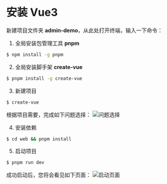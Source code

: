 # 安装 Vue3

新建项目文件夹 **admin-demo**，从此处打开终端，输入一下命令：

1. 全局安装包管理工具 **pnpm** 

```sh
$ npm install -g pnpm
```

2. 全局安装脚手架 **create-vue**

```sh
$ pnpm install -g create-vue
```

3. 新建项目

```sh
$ create-vue
```

根据项目需要，完成如下问题选择：
![问题选择](/images/Tm6o0v2fLY.png)

4. 安装依赖

```sh
$ cd web && pnpm install
```

5. 启动项目

```sh
$ pnpm run dev
```

成功启动后，您将会看见如下页面：
![启动页面](/images/3JkZ4bF9u9.png)
